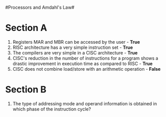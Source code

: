 #Processors and Amdahl's Law#

Section A
=========
1) Registers MAR and MBR can be accessed by the user - **True**  
2) RISC architecture has a very simple instruction set - **True**  
3) The compilers are very simple in a CISC architecture - **True**  
4) CISC's reduction in the number of instructions for a program shows a drastic
improvement in execution time as compared to RISC - **True**  
5) CISC does not combine load/store with an arithmetic operation - **False**  

Section B
=========
1) The type of addressing mode and operand information is obtained in which
phase of the instruction cycle?  



